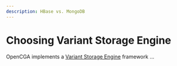 ```yaml
---
description: HBase vs. MongoDB
---
```


# Choosing Variant Storage Engine

OpenCGA implements a [Variant Storage Engine](../../../components-1/variant-storage/) framework ...

